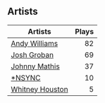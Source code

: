 ## Artists
Artists | Plays 
----- | -----: 
[Andy Williams](/artists/andy-williams-16425) | 82
[Josh Groban](/artists/josh-groban-58260) | 69
[Johnny Mathis](/artists/johnny-mathis-14581) | 37
[*NSYNC](/artists/nsync-31882) | 10
[Whitney Houston](/artists/whitney-houston-87166) | 5

